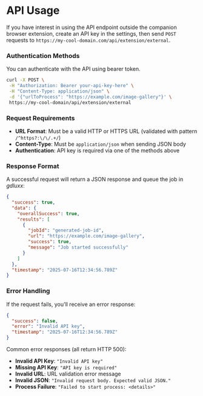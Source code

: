 # API Usage

If you have interest in using the API endpoint outside the companion browser
extension, create an API key in the settings, then send `POST` requests to
`https://my-cool-domain.com/api/extension/external`.

### Authentication Methods

You can authenticate with the API using bearer token.

```bash
curl -X POST \
 -H "Authorization: Bearer your-api-key-here" \
 -H "Content-Type: application/json" \
 -d '{"urlToProcess": "https://example.com/image-gallery"}' \
 https://my-cool-domain/api/extension/external
```

### Request Requirements

- **URL Format**: Must be a valid HTTP or HTTPS URL (validated with pattern `/^https?:\/\/.+/`)
- **Content-Type**: Must be `application/json` when sending JSON body
- **Authentication**: API key is required via one of the methods above

### Response Format

A successful request will return a JSON response and queue the job in *gdluxx*:

```json
{
  "success": true,
  "data": {
    "overallSuccess": true,
    "results": [
      {
        "jobId": "generated-job-id",
        "url": "https://example.com/image-gallery",
        "success": true,
        "message": "Job started successfully"
      }
    ]
  },
  "timestamp": "2025-07-16T12:34:56.789Z"
}
```

### Error Handling

If the request fails, you'll receive an error response:

```json
{
  "success": false,
  "error": "Invalid API key",
  "timestamp": "2025-07-16T12:34:56.789Z"
}
```

Common error responses (all return HTTP 500):

- **Invalid API Key**: `"Invalid API key"`
- **Missing API Key**: `"API key is required"`
- **Invalid URL**: URL validation error message
- **Invalid JSON**: `"Invalid request body. Expected valid JSON."`
- **Process Failure**: `"Failed to start process: <details>"`
